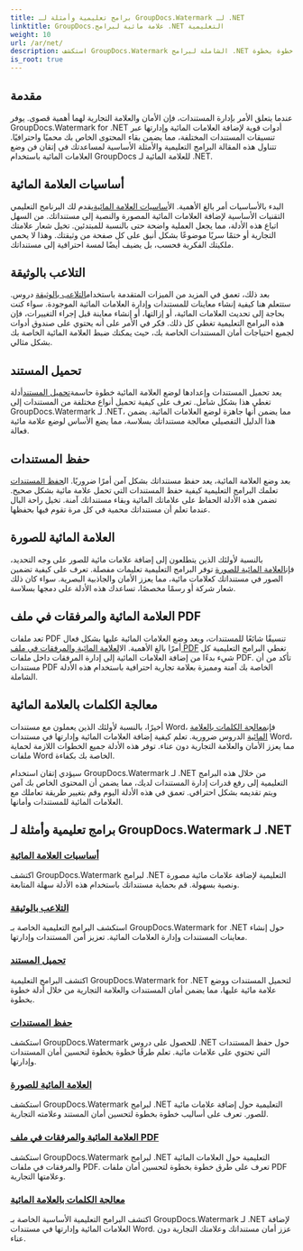 ```yaml
---
title: برامج تعليمية وأمثلة لـ GroupDocs.Watermark لـ .NET
linktitle: GroupDocs.علامة مائية لبرامج .NET التعليمية
weight: 10
url: /ar/net/
description: استكشف GroupDocs.Watermark الشاملة لبرامج .NET التعليمية. تعلم كيفية إضافة العلامات المائية وإدارتها وتأمينها بتنسيقات المستندات المختلفة باستخدام أدلة خطوة بخطوة.
is_root: true
---
```

## مقدمة

عندما يتعلق الأمر بإدارة المستندات، فإن الأمان والعلامة التجارية لهما أهمية قصوى. يوفر GroupDocs.Watermark for .NET أدوات قوية لإضافة العلامات المائية وإدارتها عبر تنسيقات المستندات المختلفة، مما يضمن بقاء المحتوى الخاص بك محميًا واحترافيًا. تتناول هذه المقالة البرامج التعليمية والأمثلة الأساسية لمساعدتك في إتقان فن وضع العلامات المائية باستخدام GroupDocs للعلامة المائية لـ .NET.

## أساسيات العلامة المائية

 البدء بالأساسيات أمر بالغ الأهمية. ال[أساسيات العلامة المائية](./watermarking-basics/)يقدم لك البرنامج التعليمي التقنيات الأساسية لإضافة العلامات المائية المصورة والنصية إلى مستنداتك. من السهل اتباع هذه الأدلة، مما يجعل العملية واضحة حتى بالنسبة للمبتدئين. تخيل شعار علامتك التجارية أو ختمًا سريًا موضوعًا بشكل أنيق على كل صفحة من وثيقتك. وهذا لا يحمي ملكيتك الفكرية فحسب، بل يضيف أيضًا لمسة احترافية إلى مستنداتك.

## التلاعب بالوثيقة

 بعد ذلك، تعمق في المزيد من الميزات المتقدمة باستخدام[التلاعب بالوثيقة](./document-manipulation/) دروس. ستتعلم هنا كيفية إنشاء معاينات للمستندات وإدارة العلامات المائية الموجودة. سواء كنت بحاجة إلى تحديث العلامات المائية، أو إزالتها، أو إنشاء معاينة قبل إجراء التغييرات، فإن هذه البرامج التعليمية تغطي كل ذلك. فكر في الأمر على أنه يحتوي على صندوق أدوات لجميع احتياجات أمان المستندات الخاصة بك، حيث يمكنك ضبط العلامة المائية الخاصة بك بشكل مثالي.

## تحميل المستند

 يعد تحميل المستندات وإعدادها لوضع العلامة المائية خطوة حاسمة[تحميل المستند](./document-loadings/)أدلة تغطي هذا بشكل شامل. تعرف على كيفية تحميل أنواع مختلفة من المستندات إلى GroupDocs.Watermark لـ .NET، مما يضمن أنها جاهزة لوضع العلامات المائية. يضمن هذا الدليل التفصيلي معالجة مستنداتك بسلاسة، مما يضع الأساس لوضع علامة مائية فعالة.

## حفظ المستندات

 بعد وضع العلامة المائية، يعد حفظ مستنداتك بشكل آمن أمرًا ضروريًا. ال[حفظ المستندات](./document-savings/) تعلمك البرامج التعليمية كيفية حفظ المستندات التي تحمل علامة مائية بشكل صحيح. تضمن هذه الأدلة الحفاظ على علاماتك المائية وبقاء مستنداتك آمنة. تخيل راحة البال عندما تعلم أن مستنداتك محمية في كل مرة تقوم فيها بحفظها.

## العلامة المائية للصورة

 بالنسبة لأولئك الذين يتطلعون إلى إضافة علامات مائية للصور على وجه التحديد، فإن[العلامة المائية للصورة](./image-watermarkings/) توفر البرامج التعليمية تعليمات مفصلة. تعرف على كيفية تضمين الصور في مستنداتك كعلامات مائية، مما يعزز الأمان والجاذبية البصرية. سواء كان ذلك شعار شركة أو رسمًا مخصصًا، تساعدك هذه الأدلة على دمجها بسلاسة.

## العلامة المائية والمرفقات في ملف PDF

تعد ملفات PDF تنسيقًا شائعًا للمستندات، ويعد وضع العلامات المائية عليها بشكل فعال أمرًا بالغ الأهمية. ال[العلامة المائية والمرفقات في ملف PDF](./pdf-watermarking-attachments/) تغطي البرامج التعليمية كل شيء بدءًا من إضافة العلامات المائية إلى إدارة المرفقات داخل ملفات PDF. تأكد من أن مستندات PDF الخاصة بك آمنة ومميزة بعلامة تجارية احترافية باستخدام هذه الأدلة الشاملة.

## معالجة الكلمات بالعلامة المائية

 أخيرًا، بالنسبة لأولئك الذين يعملون مع مستندات Word، فإن[معالجة الكلمات بالعلامة المائية](./word-processing-watermarkings/) الدروس ضرورية. تعلم كيفية إضافة العلامات المائية وإدارتها في مستندات Word، مما يعزز الأمان والعلامة التجارية دون عناء. توفر هذه الأدلة جميع الخطوات اللازمة لحماية ملفات Word الخاصة بك بكفاءة.

سيؤدي إتقان استخدام GroupDocs.Watermark لـ .NET من خلال هذه البرامج التعليمية إلى رفع قدرات إدارة المستندات لديك، مما يضمن أن المحتوى الخاص بك آمن ويتم تقديمه بشكل احترافي. تعمق في هذه الأدلة اليوم وقم بتغيير طريقة تعاملك مع العلامات المائية للمستندات وأمانها.
## برامج تعليمية وأمثلة لـ GroupDocs.Watermark لـ .NET 
### [أساسيات العلامة المائية](./watermarking-basics/)
اكتشف GroupDocs.Watermark لبرامج .NET التعليمية لإضافة علامات مائية مصورة ونصية بسهولة. قم بحماية مستنداتك باستخدام هذه الأدلة سهلة المتابعة.
### [التلاعب بالوثيقة](./document-manipulation/)
استكشف البرامج التعليمية الخاصة بـ GroupDocs.Watermark for .NET حول إنشاء معاينات المستندات وإدارة العلامات المائية. تعزيز أمن المستندات وإدارتها.
### [تحميل المستند](./document-loadings/)
اكتشف البرامج التعليمية GroupDocs.Watermark for .NET لتحميل المستندات ووضع علامة مائية عليها، مما يضمن أمان المستندات والعلامة التجارية من خلال أدلة خطوة بخطوة.
### [حفظ المستندات](./document-savings/)
استكشف GroupDocs.Watermark للحصول على دروس .NET حول حفظ المستندات التي تحتوي على علامات مائية. تعلم طرقًا خطوة بخطوة لتحسين أمان المستندات وإدارتها.
### [العلامة المائية للصورة](./image-watermarkings/)
استكشف GroupDocs.Watermark لبرامج .NET التعليمية حول إضافة علامات مائية للصور. تعرف على أساليب خطوة بخطوة لتحسين أمان المستند وعلامته التجارية.
### [العلامة المائية والمرفقات في ملف PDF](./pdf-watermarking-attachments/)
استكشف GroupDocs.Watermark لبرامج .NET التعليمية حول العلامات المائية والمرفقات في ملفات PDF. تعرف على طرق خطوة بخطوة لتحسين أمان ملفات PDF وعلامتها التجارية.
### [معالجة الكلمات بالعلامة المائية](./word-processing-watermarkings/)
اكتشف البرامج التعليمية الأساسية الخاصة بـ GroupDocs.Watermark لـ .NET لإضافة العلامات المائية وإدارتها في مستندات Word. عزز أمان مستنداتك وعلامتك التجارية دون عناء.